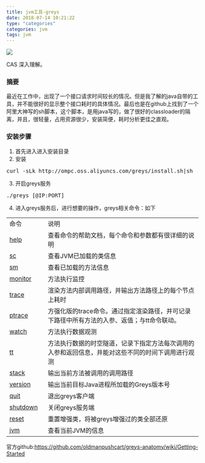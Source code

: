 ```yaml
---
title: jvm工具-greys
date: 2018-07-14 10:21:22
type: "categories"
categories: jvm
tags: jvm
---
```


![](img/index-page-img/java.png)

CAS 深入理解。

<!-- more -->

### 摘要	

最近在工作中，出现了一个接口请求时间较长的情况。但是我了解的java自带的工具，并不能很好的显示整个接口耗时的具体情况。最后也是在github上找到了一个阿里大神写的sh脚本，这个脚本，是用java写的，做了很好的classloader的隔离，并且，很轻量，占用资源很少，安装简便，耗时分析更佳之直观。

### 安装步骤	

1. 首先进入进入安装目录		
2. 安装
<pre>
curl -sLk http://ompc.oss.aliyuncs.com/greys/install.sh|sh
</pre>
3. 开启greys服务
<pre>
./greys <PID>[@IP:PORT]
</pre>
4. 进入greys服务后，进行想要的操作，greys相关命令：如下
<table><tbody><tr><td style="width: 20%;">命令</td><td>说明</td></tr><tr><td><a href="https://github.com/oldmanpushcart/greys-anatomy/wiki/Commands#help">help</a></td><td>查看命令的帮助文档，每个命令和参数都有很详细的说明</td></tr><tr><td><a href="https://github.com/oldmanpushcart/greys-anatomy/wiki/Commands#sc">sc</a></td><td>查看JVM已加载的类信息</td></tr><tr><td><a href="https://github.com/oldmanpushcart/greys-anatomy/wiki/Commands#sm">sm</a></td><td>查看已加载的方法信息</td></tr><tr><td><a href="https://github.com/oldmanpushcart/greys-anatomy/wiki/Commands#monitor">monitor</a></td><td>方法执行监控</td></tr><tr><td><a href="https://github.com/oldmanpushcart/greys-anatomy/wiki/Commands#trace">trace</a></td><td>渲染方法内部调用路径，并输出方法路径上的每个节点上耗时</td></tr><tr><td><a href="https://github.com/oldmanpushcart/greys-anatomy/wiki/Commands#ptrace">ptrace</a></td><td>方强化版的trace命令。通过指定渲染路径，并可记录下路径中所有方法的入参、返值；与tt命令联动。</td></tr><tr><td><a href="https://github.com/oldmanpushcart/greys-anatomy/wiki/Commands#watch">watch</a></td><td>方法执行数据观测</td></tr><tr><td><a href="https://github.com/oldmanpushcart/greys-anatomy/wiki/Commands#tt">tt</a></td><td>方法执行数据的时空隧道，记录下指定方法每次调用的入参和返回信息，并能对这些不同的时间下调用进行观测</td></tr><tr><td><a href="https://github.com/oldmanpushcart/greys-anatomy/wiki/Commands#stack">stack</a></td><td>输出当前方法被调用的调用路径</td></tr><tr><td><a href="https://github.com/oldmanpushcart/greys-anatomy/wiki/Commands#version">version</a></td><td>输出当前目标Java进程所加载的Greys版本号</td></tr><tr><td><a href="https://github.com/oldmanpushcart/greys-anatomy/wiki/Commands#quit">quit</a></td><td>退出greys客户端</td></tr><tr><td><a href="https://github.com/oldmanpushcart/greys-anatomy/wiki/Commands#shutdown">shutdown</a></td><td>关闭greys服务端</td></tr><tr><td><a href="https://github.com/oldmanpushcart/greys-anatomy/wiki/Commands#reset">reset</a></td><td>重置增强类，将被greys增强过的类全部还原</td></tr><tr><td><a href="https://github.com/oldmanpushcart/greys-anatomy/wiki/Commands#jvm">jvm</a></td><td>查看当前JVM的信息</td></tr></tbody></table>

官方github:https://github.com/oldmanpushcart/greys-anatomy/wiki/Getting-Started